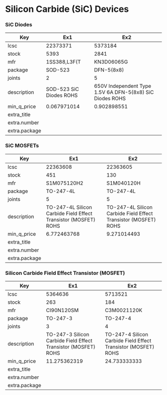# Silicon Carbide (SiC) Devices

### SiC Diodes

| Key | Ex1 | Ex2 |
| --- | --- | --- |
| lcsc | 22373371 | 5373184 |
| stock | 5393 | 2841 |
| mfr | 1SS388,L3F(T | KN3D06065G |
| package | SOD-523 | DFN-5(8x8) |
| joints | 2 | 5 |
| description | SOD-523  SiC Diodes ROHS | 650V Independent Type 1.5V 6A DFN-5(8x8) SiC Diodes ROHS |
| min_q_price | 0.067971014 | 0.902898551 |
| extra_title |  |  |
| extra.number |  |  |
| extra.package |  |  |

### SiC MOSFETs

| Key | Ex1 | Ex2 |
| --- | --- | --- |
| lcsc | 22363608 | 22363605 |
| stock | 451 | 130 |
| mfr | S1M075120H2 | S1M040120H |
| package | TO-247-4L | TO-247-4L |
| joints | 5 | 5 |
| description | TO-247-4L  Silicon Carbide Field Effect Transistor (MOSFET) ROHS | TO-247-4L  Silicon Carbide Field Effect Transistor (MOSFET) ROHS |
| min_q_price | 6.772463768 | 9.271014493 |
| extra_title |  |  |
| extra.number |  |  |
| extra.package |  |  |

### Silicon Carbide Field Effect Transistor (MOSFET)

| Key | Ex1 | Ex2 |
| --- | --- | --- |
| lcsc | 5364636 | 5713521 |
| stock | 263 | 184 |
| mfr | CI90N120SM | C3M0021120K |
| package | TO-247-3 | TO-247-4 |
| joints | 3 | 4 |
| description | TO-247-3 Silicon Carbide Field Effect Transistor (MOSFET) ROHS | TO-247-4 Silicon Carbide Field Effect Transistor (MOSFET) ROHS |
| min_q_price | 11.275362319 | 24.733333333 |
| extra_title |  |  |
| extra.number |  |  |
| extra.package |  |  |

